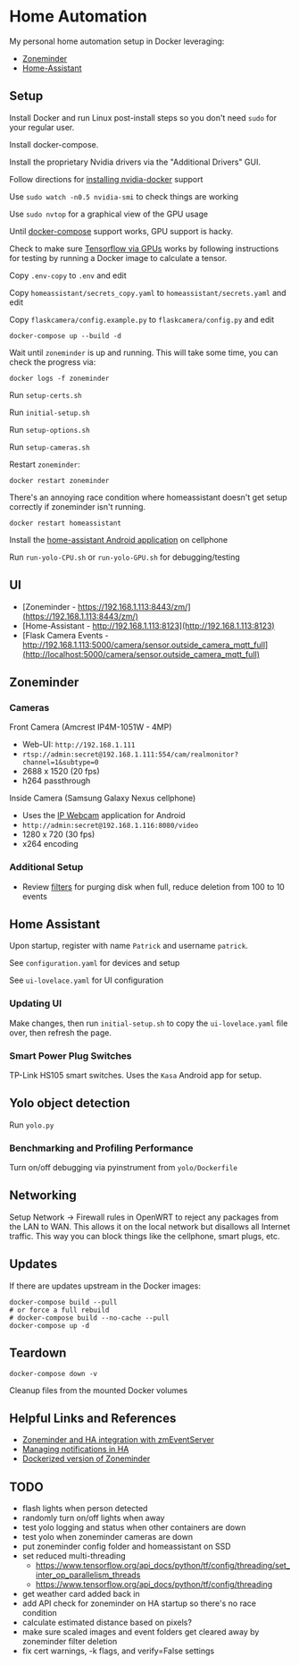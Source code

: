 # Home Automation

My personal home automation setup in Docker leveraging:

* [Zoneminder](https://github.com/ZoneMinder/zoneminder)
* [Home-Assistant](https://github.com/home-assistant/home-assistant)

## Setup

Install Docker and run Linux post-install steps so you don't need `sudo` for your regular user.

Install docker-compose.

Install the proprietary Nvidia drivers via the "Additional Drivers" GUI.

Follow directions for [installing nvidia-docker](https://github.com/NVIDIA/nvidia-docker) support

Use `sudo watch -n0.5 nvidia-smi` to check things are working

Use `sudo nvtop` for a graphical view of the GPU usage

Until [docker-compose](https://github.com/docker/compose/issues/6691) support works, GPU support is hacky.

Check to make sure [Tensorflow via GPUs](https://www.tensorflow.org/install/docker) works by following instructions
for testing by running a Docker image to calculate a tensor.

Copy `.env-copy` to `.env` and edit

Copy `homeassistant/secrets_copy.yaml` to `homeassistant/secrets.yaml` and edit

Copy `flaskcamera/config.example.py` to `flaskcamera/config.py` and edit

```shell
docker-compose up --build -d
```

Wait until `zoneminder` is up and running.  This will take some time, you can check the progress via:

```shell
docker logs -f zoneminder
```

Run `setup-certs.sh`

Run `initial-setup.sh`

Run `setup-options.sh`

Run `setup-cameras.sh`

Restart `zoneminder`:

```shell
docker restart zoneminder
```

There's an annoying race condition where homeassistant doesn't get setup correctly
if zoneminder isn't running.

```shell
docker restart homeassistant
```

Install the [home-assistant Android application](https://play.google.com/store/apps/details?id=io.homeassistant.companion.android&hl=en_US)
on cellphone

Run `run-yolo-CPU.sh` or `run-yolo-GPU.sh` for debugging/testing

## UI

* [Zoneminder - https://192.168.1.113:8443/zm/](https://192.168.1.113:8443/zm/)
* [Home-Assistant - http://192.168.1.113:8123](http://192.168.1.113:8123)
* [Flask Camera Events - http://192.168.1.113:5000/camera/sensor.outside_camera_mqtt_full](http://localhost:5000/camera/sensor.outside_camera_mqtt_full)

## Zoneminder

### Cameras

Front Camera (Amcrest IP4M-1051W - 4MP)

* Web-UI: `http://192.168.1.111`
* `rtsp://admin:secret@192.168.1.111:554/cam/realmonitor?channel=1&subtype=0`
* 2688 x 1520 (20 fps)
* h264 passthrough

Inside Camera (Samsung Galaxy Nexus cellphone)

* Uses the [IP Webcam](https://play.google.com/store/apps/details?id=com.pas.webcam&hl=en_US)
application for Android
* `http://admin:secret@192.168.1.116:8080/video`
* 1280 x 720 (30 fps)
* x264 encoding

### Additional Setup

* Review [filters](https://zoneminder.readthedocs.io/en/latest/userguide/filterevents.html) for purging
disk when full, reduce deletion from 100 to 10 events

## Home Assistant

Upon startup, register with name `Patrick` and username `patrick`.

See `configuration.yaml` for devices and setup

See `ui-lovelace.yaml` for UI configuration

### Updating UI

Make changes, then run `initial-setup.sh` to copy the `ui-lovelace.yaml` file over,
then refresh the page.

### Smart Power Plug Switches

TP-Link HS105 smart switches.  Uses the `Kasa` Android app for setup.

## Yolo object detection

Run `yolo.py`

### Benchmarking and Profiling Performance

Turn on/off debugging via pyinstrument from `yolo/Dockerfile`

## Networking

Setup Network -> Firewall rules in OpenWRT to reject any packages from the LAN
to WAN.  This allows it on the local network
but disallows all Internet traffic.  This way you can block things like the
cellphone, smart plugs, etc.

## Updates

If there are updates upstream in the Docker images:

```shell
docker-compose build --pull
# or force a full rebuild
# docker-compose build --no-cache --pull
docker-compose up -d
```

## Teardown

```shell
docker-compose down -v
```

Cleanup files from the mounted Docker volumes

## Helpful Links and References

* [Zoneminder and HA integration with zmEventServer](https://seanb.co.uk/2019/08/zoneminder-and-home-assistant/)
* [Managing notifications in HA](https://seanb.co.uk/2019/08/managing-zoneminder-notifications-with-home-assistant/)
* [Dockerized version of Zoneminder](https://github.com/dlandon/zoneminder)

## TODO

* flash lights when person detected
* randomly turn on/off lights when away
* test yolo logging and status when other containers are down
* test yolo when zoneminder cameras are down
* put zoneminder config folder and homeassistant on SSD
* set reduced multi-threading
  * https://www.tensorflow.org/api_docs/python/tf/config/threading/set_inter_op_parallelism_threads
  * https://www.tensorflow.org/api_docs/python/tf/config/threading
* get weather card added back in
* add API check for zoneminder on HA startup so there's no race condition
* calculate estimated distance based on pixels?
* make sure scaled images and event folders get cleared away by zoneminder filter deletion
* fix cert warnings, -k flags, and verify=False settings
